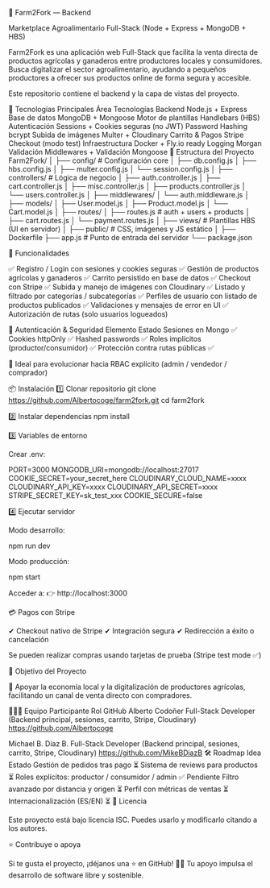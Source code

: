 🌱 Farm2Fork — Backend

Marketplace Agroalimentario Full-Stack (Node + Express + MongoDB + HBS)

Farm2Fork es una aplicación web Full-Stack que facilita la venta directa de productos agrícolas y ganaderos entre productores locales y consumidores. Busca digitalizar el sector agroalimentario, ayudando a pequeños productores a ofrecer sus productos online de forma segura y accesible.

Este repositorio contiene el backend y la capa de vistas del proyecto.

🧩 Tecnologías Principales
Área	Tecnologías
Backend	Node.js + Express
Base de datos	MongoDB + Mongoose
Motor de plantillas	Handlebars (HBS)
Autenticación	Sessions + Cookies seguras (no JWT)
Password Hashing	bcrypt
Subida de imágenes	Multer + Cloudinary
Carrito & Pagos	Stripe Checkout (modo test)
Infraestructura	Docker + Fly.io ready
Logging	Morgan
Validación	Middlewares + Validación Mongoose
📂 Estructura del Proyecto
Farm2Fork/
│
├── config/                     # Configuración core
│   ├── db.config.js
│   ├── hbs.config.js
│   ├── multer.config.js
│   └── session.config.js
│
├── controllers/                # Lógica de negocio
│   ├── auth.controller.js
│   ├── cart.controller.js
│   ├── misc.controller.js
│   ├── products.controller.js
│   └── users.controller.js
│
├── middlewares/
│   └── auth.middleware.js
│
├── models/
│   ├── User.model.js
│   ├── Product.model.js
│   └── Cart.model.js
│
├── routes/
│   ├── routes.js               # auth + users + products
│   ├── cart.routes.js
│   └── payment.routes.js
│
├── views/                      # Plantillas HBS (UI en servidor)
│
├── public/                     # CSS, imágenes y JS estático
│
├── Dockerfile
├── app.js                      # Punto de entrada del servidor
└── package.json

🚀 Funcionalidades

✅ Registro / Login con sesiones y cookies seguras
✅ Gestión de productos agrícolas y ganaderos
✅ Carrito persistido en base de datos
✅ Checkout con Stripe
✅ Subida y manejo de imágenes con Cloudinary
✅ Listado y filtrado por categorías / subcategorías
✅ Perfiles de usuario con listado de productos publicados
✅ Validaciones y mensajes de error en UI
✅ Autorización de rutas (solo usuarios logueados)

🔐 Autenticación & Seguridad
Elemento	Estado
Sesiones en Mongo	✅
Cookies httpOnly	✅
Hashed passwords	✅
Roles implícitos (productor/consumidor)	✅
Protección contra rutas públicas	✅

📌 Ideal para evolucionar hacia RBAC explícito (admin / vendedor / comprador)

📦 Instalación
1️⃣ Clonar repositorio
git clone https://github.com/Albertocoge/farm2fork.git
cd farm2fork

2️⃣ Instalar dependencias
npm install

3️⃣ Variables de entorno

Crear .env:

PORT=3000
MONGODB_URI=mongodb://localhost:27017
COOKIE_SECRET=your_secret_here
CLOUDINARY_CLOUD_NAME=xxxx
CLOUDINARY_API_KEY=xxxx
CLOUDINARY_API_SECRET=xxxx
STRIPE_SECRET_KEY=sk_test_xxx
COOKIE_SECURE=false

4️⃣ Ejecutar servidor

Modo desarrollo:

npm run dev


Modo producción:

npm start


Acceder a:
👉 http://localhost:3000

💳 Pagos con Stripe

✔ Checkout nativo de Stripe
✔ Integración segura
✔ Redirección a éxito o cancelación

Se pueden realizar compras usando tarjetas de prueba (Stripe test mode ✅)

🎯 Objetivo del Proyecto

📌 Apoyar la economía local y la digitalización de productores agrícolas, facilitando un canal de venta directo con compradores.

🧑‍🤝‍🧑 Equipo
Participante	Rol	GitHub
Alberto Codoñer	Full-Stack Developer (Backend principal, sesiones, carrito, Stripe, Cloudinary)	https://github.com/Albertocoge

Michael B. Díaz B.	Full-Stack Developer (Backend principal, sesiones, carrito, Stripe, Cloudinary)	https://github.com/MikeBDiazB
🛠️ Roadmap
Idea	Estado
Gestión de pedidos tras pago	⏳
Sistema de reviews para productos	⏳
Roles explícitos: productor / consumidor / admin	✅ Pendiente
Filtro avanzado por distancia y origen	⏳
Perfil con métricas de ventas	⏳
Internacionalización (ES/EN)	⏳
🪪 Licencia

Este proyecto está bajo licencia ISC.
Puedes usarlo y modificarlo citando a los autores.

⭐ Contribuye o apoya

Si te gusta el proyecto, ¡déjanos una ⭐ en GitHub! 💚🌱
Tu apoyo impulsa el desarrollo de software libre y sostenible.
